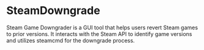 # SteamDowngrade
Steam Game Downgrader is a GUI tool that helps users revert Steam games to prior versions. It interacts with the Steam API to identify game versions and utilizes steamcmd for the downgrade process.
